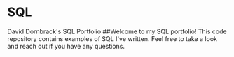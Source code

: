 # SQL
David Dornbrack's SQL Portfolio
##Welcome to my SQL portfolio! This code repository contains examples of SQL I've written. Feel free to take a look and reach out if you have any questions.

